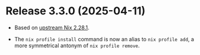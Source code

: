 # Release 3.3.0 (2025-04-11)

* Based on [upstream Nix 2.28.1](../release-notes/rl-2.28.md).

* The `nix profile install` command is now an alias to `nix profile add`, a more symmetrical antonym of `nix profile remove`.

